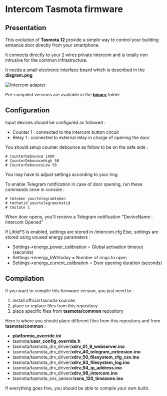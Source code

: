 Intercom Tasmota firmware
=============

Presentation
------------

This evolution of **Tasmota 12** provide a simple way to control your building entrance door directly from your smartphone.

It connects directly to your 2 wires private intercom and is totally non intrusive for the common infrastructure.

It needs a small electronic interface board which is described in the **diagram.png**

![Intercom adapter](https://raw.githubusercontent.com/NicolasBernaerts/tasmota/master/intercom/diagram.png)

Pre-compiled versions are available in the [**binary**](https://github.com/NicolasBernaerts/tasmota/tree/master/intercom/binary) folder.

Configuration
-------------

Input devices should be configured as followed :
  - Counter 1 : connected to the intercom button circuit
  - Relay  1  : connected to external relay in charge of opening the door

You should setup counter debounce as follow to be on the safe side :

    # CounterDebounce 1000
    # CounterDebounceHigh 50
    # CounterDebounceLow 50

You may have to adjust settings according to your ring

To enable Telegram notification in case of door opening, run these commands once in console :

    # tmtoken yourtelegramtoken
    # tmchatid yourtelegramchatid
    # tmstate 1

When door opens, you'll receive a Telegram notification "DeviceName : Intercom Opened"

If LittleFS is enabled, settings are stored in /intercom.cfg
Else, settings are stored using unused energy parameters :
  - Settings->energy_power_calibration   = Global activation timeout (seconds)
  - Settings->energy_kWhtoday            = Number of rings to open
  - Settings->energy_current_calibration = Door opening duration (seconds)

Compilation
-----------

If you want to compile this firmware version, you just need to :
1. install official tasmota sources
2. place or replace files from this repository
3. place specific files from **tasmota/common** repository

Here is where you should place different files from this repository and from **tasmota/common** :
* **platformio_override.ini**
* tasmota/**user_config_override.h**
* tasmota/tasmota_drv_driver/**xdrv_01_9_webserver.ino**
* tasmota/tasmota_drv_driver/**xdrv_40_telegram_extension.ino**
* tasmota/tasmota_drv_driver/**xdrv_50_filesystem_cfg_csv.ino**
* tasmota/tasmota_drv_driver/**xdrv_93_filesystem_log.ino**
* tasmota/tasmota_drv_driver/**xdrv_94_ip_address.ino**
* tasmota/tasmota_drv_driver/**xdrv_98_intercom.ino**
* tasmota/tasmota_sns_sensor/**xsns_120_timezone.ino**

If everything goes fine, you should be able to compile your own build.

